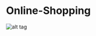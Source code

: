 # Online-Shopping
![alt tag](https://raw.githubusercontent.com/ekaprok/Online-Shopping/master/Screenshots/Main.png)
